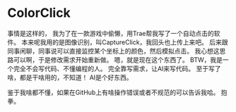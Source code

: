 # ColorClick
事情是这样的，
我为了在一款游戏中偷懒，用Trae帮我写了一个自动点击的软件。
本来呢我用的是图像识别，叫CaptureClick，我回头也上传上来吧。
后来跟同事闲聊，同事说可以直接监控某个坐标上的颜色，然后模拟点击。
我心想这思路可以啊，于是修改需求开始重新做。
嗯，就是现在这个东西了。
BTW，我是一个完全不会写代码、不懂编程的人。
完全靠写需求，让AI来写代码。
至于写了啥，都是干啥用的，不知道！
AI是个好东西。

鉴于我啥都不懂，如果在GitHub上有啥操作错误或者不规范的可以告诉我哈。
抱拳。
